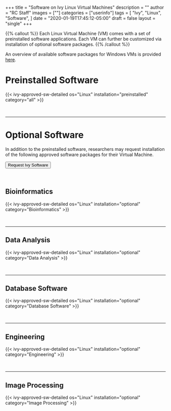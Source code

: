 +++
title = "Software on Ivy Linux Virtual Machines"
description = ""
author = "RC Staff"
images = [""]
categories = ["userinfo"]
tags = [
    "Ivy", 
    "Linux",
    "Software",
]
date = "2020-01-19T17:45:12-05:00"
draft = false
layout = "single"
+++

{{% callout %}}
Each Linux Virtual Machine (VM) comes with a set of preinstalled software applications.  Each VM can further be customized via installation of optional software packages.
{{% /callout %}}

An overview of available software packages for Windows VMs is provided [here](/userinfo/ivy/ivy-windows-sw).


# Preinstalled Software 

{{< ivy-approved-sw-detailed os="Linux" installation="preinstalled" category="all" >}}

<br>

- - -

# Optional Software

In addition to the preinstalled software, researchers may request installation of the following approved software packages for their Virtual Machine.

[<button class="btn btn-success">Request Ivy Software</button>](https://www.rc.virginia.edu/form/support-request)

<br>

## Bioinformatics

{{< ivy-approved-sw-detailed os="Linux" installation="optional" category="Bioinformatics" >}}

<br>

- - -

## Data Analysis

{{< ivy-approved-sw-detailed os="Linux" installation="optional" category="Data Analysis" >}}

<br>

- - -

## Database Software

{{< ivy-approved-sw-detailed os="Linux" installation="optional" category="Database Software" >}}

<br>

- - -

## Engineering

{{< ivy-approved-sw-detailed os="Linux" installation="optional" category="Engineering" >}}

<br>

- - -

## Image Processing

{{< ivy-approved-sw-detailed os="Linux" installation="optional" category="Image Processing" >}}
